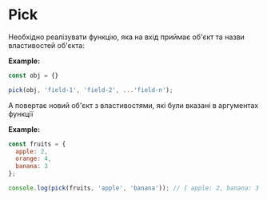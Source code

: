 # Pick

Необхідно реалізувати функцію, яка на вхід приймає об'єкт та назви властивостей об'єкта:

**Example:**

```js
const obj = {}

pick(obj, 'field-1', 'field-2', ...'field-n');
```

А повертає новий об'єкт з властивостями, які були вказані в аргументах функції

**Example:**

```js
const fruits = {
  apple: 2,
  orange: 4,
  banana: 3
};

console.log(pick(fruits, 'apple', 'banana')); // { apple: 2, banana: 3 }
```
